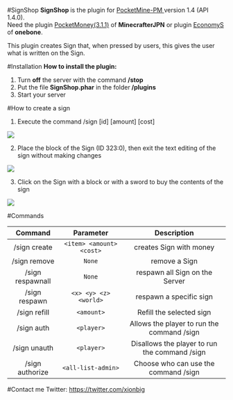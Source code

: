 #SignShop
<b>SignShop </b>is the plugin for <a href="http://www.pocketmine.net/">PocketMine-PM </a>version 1.4 (API 1.4.0).<br>
Need the plugin <a href="https://github.com/MinecrafterJPN/PocketMoney">PocketMoney(3.1.1)</a> of <b>MinecrafterJPN</b> or plugin <a href="https://github.com/onebone/EconomyS">EconomyS</a> of <b>onebone</b>.<br>

This plugin creates Sign that, when pressed by users, this gives the user what is written on the Sign.

#Installation
<b>How to install the plugin:</b><br>
1. Turn <b>off</b> the server with the command <b>/stop</b><br>
2. Put the file <b>SignShop.phar</b> in the folder<b> /plugins</b><br>
3. Start your server<br>

#How to create a sign
1. Execute the command /sign <create> [id] [amount] [cost]
<img src="http://mcpezazza.altervista.org/plugin/SignShop/img/img1.png">

2. Place the block of the Sign (ID 323:0), then exit the text editing of the sign without making changes
<img src="http://mcpezazza.altervista.org/plugin/SignShop/img/img2.png">

3. Click on the Sign with a block or with a sword to buy the contents of the sign
<img src="http://mcpezazza.altervista.org/plugin/SignShop/img/img3.png">

#Commands

| Command | Parameter | Description |
| :-----: | :-------: | :---------: |
| /sign create | `<item> <amount> <cost>` | creates Sign with money |
| /sign remove | `None` | remove a Sign |
| /sign respawnall | `None` | respawn all Sign on the Server |
| /sign respawn | `<x> <y> <z> <world>` | respawn a specific sign |
| /sign refill | `<amount>` | Refill the selected sign |
| /sign auth | `<player>` | Allows the player to run the command /sign |
| /sign unauth | `<player>` | Disallows the player to run the command /sign |
| /sign authorize | `<all-list-admin>` | Choose who can use the command /sign |
#Contact me
Twitter: https://twitter.com/xionbig<br>
